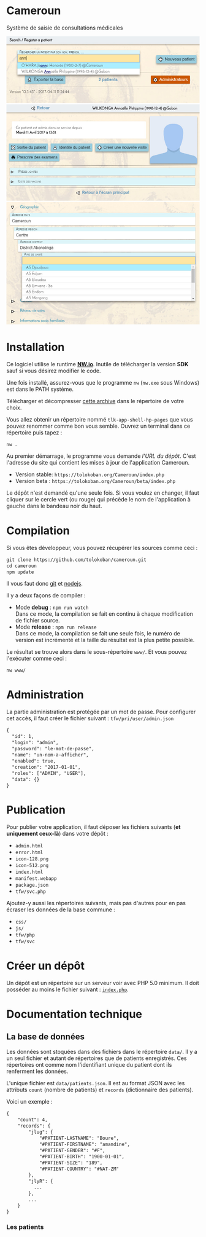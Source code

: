 # Cameroun

Système de saisie de consultations médicales

![Screenshot 1](img/scr-1.jpg)
![Screenshot 2](img/scr-2.jpg)
![Screenshot 3](img/scr-3.jpg)

# Installation

Ce logiciel utilise le runtime __[NW.io](https://nwjs.io/)__. Inutile de télécharger la version __SDK__ sauf si vous désirez modifier le code.

Une fois installé, assurez-vous que le programme `nw` (`nw.exe` sous Windows) est dans le PATH système.

Télécharger et décompresser [cette archive](https://github.com/tolokoban/tlk-app-shell/archive/gh-pages.zip) dans le répertoire de votre choix.

Vous allez obtenir un répertoire nommé `tlk-app-shell-hp-pages` que vous pouvez renommer comme bon vous semble.
Ouvrez un terminal dans ce répertoire puis tapez :
```
nw .
```

Au premier démarrage, le programme vous demande _l'URL du dépôt_.
C'est l'adresse du site qui contient les mises à jour de l'application Cameroun.
* Version stable: `https://tolokoban.org/Cameroun/index.php`
* Version beta : `https://tolokoban.org/Cameroun/beta/index.php`

Le dépôt n'est demandé qu'une seule fois. Si vous voulez en changer, il faut cliquer sur le cercle vert (ou rouge) qui précède le nom de l'application à gauche dans le bandeau noir du haut.

# Compilation

Si vous êtes développeur, vous pouvez récupérer les sources comme ceci :
```
git clone https://github.com/tolokoban/cameroun.git
cd cameroun
npm update
```

Il vous faut donc [git](https://git-scm.com/) et [nodejs](https://nodejs.org).

Il y a deux façons de compiler :
* Mode __debug__ : `npm run watch`  
  Dans ce mode, la compilation se fait en continu à chaque modification de fichier source.
* Mode __release__ : `npm run release`  
  Dans ce mode, la compilation se fait une seule fois, le numéro de version est incrémenté et la taille du résultat est la plus petite possible.

Le résultat se trouve alors dans le sous-répertoire `www/`.
Et vous pouvez l'exécuter comme ceci :
```
nw www/
```

# Administration

La partie administration est protégée par un mot de passe.
Pour configurer cet accès, il faut créer le fichier suivant : `tfw/pri/user/admin.json`
```
{
  "id": 1,
  "login": "admin",
  "password": "le-mot-de-passe",
  "name": "un-nom-a-afficher",
  "enabled": true,
  "creation": "2017-01-01",
  "roles": ["ADMIN", "USER"],
  "data": {}
}
```

# Publication

Pour publier votre application, il faut déposer les fichiers suivants (__et uniquement ceux-là__) dans votre dépôt :
* `admin.html`
* `error.html`
* `icon-128.png`
* `icon-512.png`
* `index.html`
* `manifest.webapp`
* `package.json`
* `tfw/svc.php`

Ajoutez-y aussi les répertoires suivants, mais pas d'autres pour en pas écraser les données de la base commune :
* `css/`
* `js/`
* `tfw/php`
* `tfw/svc`

# Créer un dépôt

Un dépôt est un répertoire sur un serveur voir avec PHP 5.0 minimum.
Il doit posséder au moins le fichier suivant : [`index.php`](src/index.php).

# Documentation technique

## La base de données

Les données sont stoquées dans des fichiers dans le répertoire `data/`.
Il y a un seul fichier et autant de répertoires que de patients enregistrés.
Ces répertoires ont comme nom l'identifiant unique du patient dont ils
renferment les données.

L'unique fichier est `data/patients.json`. Il est au format JSON avec les attributs `count` (nombre de patients) et `records` (dictionnaire des patients).

Voici un exemple :
```
{
    "count": 4,
    "records": {
        "jlug": {
            "#PATIENT-LASTNAME": "Boure",
            "#PATIENT-FIRSTNAME": "amandine",
            "#PATIENT-GENDER": "#F",
            "#PATIENT-BIRTH": "1900-01-01",
            "#PATIENT-SIZE": "189",
            "#PATIENT-COUNTRY": "#NAT-ZM"
        },
        "jlyR": {
          ...
        },
        ...
    }
}
```

### Les patients



